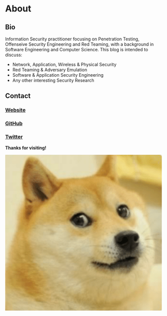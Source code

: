 # About

## Bio

Information Security practitioner focusing on Penetration Testing, Offenseive Security Engineering and Red Teaming, with a background in Software Engineering and Computer Science. This blog is intended to discuss:&#x20;

* Network, Application, Wireless & Physical Security
* Red Teaming & Adversary Emulation
* Software & Application Security Engineering
* Any other interesting Security Research

## Contact

### [Website](https://joeminicucci.com)

### [GitHub](https://github.com/joeminicucci)

### [Twitter](https://twitter.com/joeminicucci)



**Thanks for visiting!**

![](.gitbook/assets/Doge.png)

